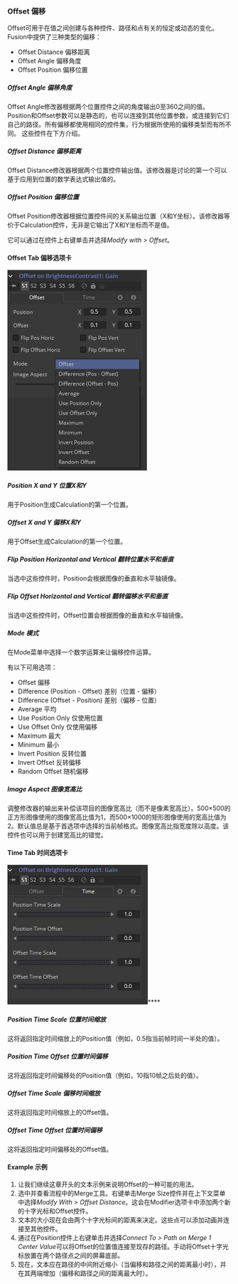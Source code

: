 ### Offset 偏移

Offset可用于在值之间创建与各种控件、路径和点有关的恒定或动态的变化。Fusion中提供了三种类型的偏移：

- Offset Distance 偏移距离
- Offset Angle 偏移角度
- Offset Position 偏移位置

##### Offset Angle 偏移角度

Offset Angle修改器根据两个位置控件之间的角度输出0至360之间的值。Position和Offset参数可以是静态的，也可以连接到其他位置参数，或连接到它们自己的路径。所有偏移都使用相同的控件集，行为根据所使用的偏移类型而有所不同。 这些控件在下方介绍。

##### Offset Distance 偏移距离

Offset Distance修改器根据两个位置控件输出值。该修改器是讨论的第一个可以基于应用到位置的数学表达式输出值的。

##### Offset Position 偏移位置

Offset Position修改器根据位置控件间的关系输出位置（X和Y坐标）。该修改器等价于Calculation控件，无非是它输出了X和Y坐标而不是值。

它可以通过在控件上右键单击并选择*Modify with > Offset*。

#### Offset Tab 偏移选项卡

![Offset_OffsetTab](images/Offset_OffsetTab.png)



##### Position X and Y 位置X和Y

用于Position生成Calculation的第一个位置。

##### Offset X and Y 偏移X和Y

用于Offset生成Calculation的第一个位置。

##### Flip Position Horizontal and Vertical 翻转位置水平和垂直

当选中这些控件时，Position会根据图像的垂直和水平轴镜像。

##### Flip Offset Horizontal and Vertical 翻转偏移水平和垂直

当选中这些控件时，Offset位置会根据图像的垂直和水平轴镜像。

##### Mode 模式

在Mode菜单中选择一个数学运算来让偏移控件运算。

有以下可用选项：

- Offset 偏移
- Difference (Position - Offset) 差别（位置 - 偏移）
- Difference (Offset - Position) 差别（偏移 - 位置）
- Average 平均
- Use Position Only 仅使用位置
- Use Offset Only 仅使用偏移
- Maximum 最大
- Minimum 最小
- Invert Position 反转位置
- Invert Offset 反转偏移
- Random Offset 随机偏移

##### Image Aspect 图像宽高比

调整修改器的输出来补偿该项目的图像宽高比（而不是像素宽高比）。500×500的正方形图像使用的图像宽高比值为1，而500×1000的矩形图像使用的宽高比值为2。默认值总是基于首选项中选择的当前帧格式。图像宽高比指宽度除以高度。该控件也可以用于创建宽高比的错觉。

#### Time Tab 时间选项卡

![Offset_TimeTab](images/Offset_TimeTab.jpg)****

##### Position Time Scale 位置时间缩放

这将返回指定时间缩放上的Position值（例如，0.5指当前帧时间一半处的值）。

##### Position Time Offset 位置时间偏移

这将返回指定时间偏移处的Position值（例如，10指10帧之后处的值）。

##### Offset Time Scale 偏移时间缩放

这将返回指定时间缩放上的Offset值。

##### Offset Time Offset 位置时间偏移

这将返回指定时间偏移处的Offset值。

#### Example 示例

1. 让我们继续这章开头的文本示例来说明Offset的一种可能的用法。
2. 选中并查看流程中的Merge工具。右键单击Merge Size控件并在上下文菜单中选择*Modify With > Offset Distance*。这会在Modifier选项卡中添加两个新的十字光标和Offset控件。
3. 文本的大小现在会由两个十字光标间的距离来决定。这些点可以添加动画并连接至其他控件。
4. 通过在Position控件上右键单击并选择*Connect To > Path on Merge 1 Center Value*可以将Offset的位置值连接至现存的路径。手动将Offset十字光标放置在两个路径点之间的屏幕底部。
5. 现在，文本应在路径的中间附近缩小（当偏移和路径之间的距离最小时），并在其两端增加（偏移和路径之间的距离最大时）。

